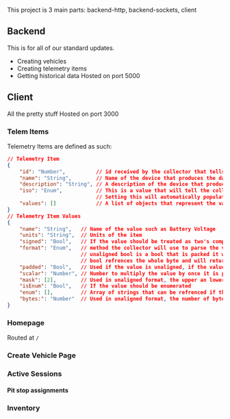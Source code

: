 This project is 3 main parts: backend-http, backend-sockets, client
## Backend
This is for all of our standard updates.
* Creating vehicles
* Creating telemetry items
* Getting historical data
Hosted on port 5000
## Client
All the pretty stuff
Hosted on port 3000
### Telem Items
Telemetry Items are defined as such:
```json
// Telemetry Item
{
    "id": "Number",          // id received by the collector that tells the collector how to parse the data
    "name": "String",        // Name of the device that produces the data
    "description": "String", // A description of the device that produces the data
    "iso": "Enum",           // This is a value that will tell the collector to use a predefined decode method useful for things like GPS
                             // Setting this will automatically populate the values array
    "values": []             // A list of objects that represent the values that the device sends to the collector **in the order that the device sends it**
}
// Telemetry Item Values
{
    "name": "String",   // Name of the value such as Battery Voltage
    "units": "String",  // Units of the item
    "signed": "Bool",   // If the value should be treated as two's compliment
    "format": "Enum",   // method the collector will use to parse the value [unaligned, unaligned bool, bool, 8, 16, 32, 64, IEEE Float]
                        // unaligned bool is a bool that is packed it will only refrence one bit make sure to set padded if the other values are don't care.
                        // bool refrences the whole byte and will return true if the value is greater than 0.
    "padded": "Bool",   // Used if the value is unaligned, if the value is unaligned but zero padded this will tell the collector to realign for the next parse
    "scalar": "Number", // Number to multiply the value by once it is parsed
    "mask": [2],        // Used in unaligned format, the upper an lower byte will be ANDed by these numbers respectively
    "isEnum": "Bool",   // If the value should be enumerated
    "enum": [],         // Array of strings that can be refrenced if the data is an enum
    "bytes:": "Number"  // Used in unaligned format, the number of bytes that the value spans
}
```
### Homepage
Routed at `/`
### Create Vehicle Page
### Active Sessions
#### Pit stop assignments
### Inventory